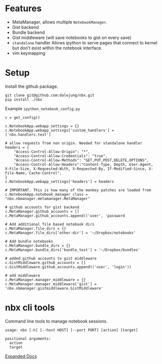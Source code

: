 # Features 

* MetaManager, allows multiple `NotebookManager`.
* Gist backend
* Bundle backend
* Gist middleware (will save notebooks to gist on every save)
* `standalone` handler Allows ipython to serve pages that connect to kernel but don't exist within the notebook interface. 
* vim keymapping

# Setup

Install the github package.

```
git clone git@github.com:dalejung/nbx.git
pip install ./nbx`
```

Example `ipython_notebook_config.py`

```
c = get_config()

c.NotebookApp.webapp_settings = {}
c.NotebookApp.webapp_settings['custom_handlers'] = ['nbx.handlers.test']

# allow requests from non origin. Needed for standalone handler
headers = {
    "Access-Control-Allow-Origin": "*",
    "Access-Control-Allow-Credentials": "true",
    "Access-Control-Allow-Methods": "GET,PUT,POST,DELETE,OPTIONS",
    "Access-Control-Allow-Headers":"Content-Type, Depth, User-Agent, X-File-Size, X-Requested-With, X-Requested-By, If-Modified-Since, X-File-Name, Cache-Control",
}
c.NotebookApp.webapp_settings['headers'] = headers

# IMPORTANT. This is how many of the monkey patches are loaded from
c.NotebookApp.notebook_manager_class = "nbx.nbmanager.metamanager.MetaManager"

# github accounts for gist backend
c.MetaManager.github_accounts = []
c.MetaManager.github_accounts.append(('user', 'password

# Add additional file based notebook dirs
c.MetaManager.file_dirs = {}
c.MetaManager.file_dirs['other-dir'] = '~/Dropbox/notebooks'

# Add bundle notebooks
c.MetaManager.bundle_dirs = {}
c.MetaManager.bundle_dirs['bundle_test'] = '~/Dropbox/bundles'

# added github accounts to gist middleware
c.GistMiddleware.github_accounts = []
c.GistMiddleware.github_accounts.append(('user', 'login'))

# add middleware
c.MetaManager.manager_middleware = {}
c.MetaManager.manager_middleware['gist'] = 'nbx.nbmanager.gistmiddleware.GistMiddleware'
```

# nbx cli tools

Command line tools to manage notebook sessions.

```
usage: nbx [-h] [--host HOST] [--port PORT] [action] [target]

positional arguments:
  action
  target
```

[Expanded Docs](nbx/cli/README.md)
